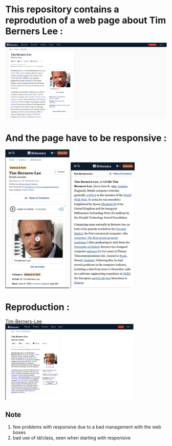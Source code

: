 # This repository contains a reprodution of a web page about Tim Berners Lee :
<img src="images/timBernersLeeMockupDesktop.png" width="600px">

# And the page have to be responsive :
<img src="images/timBernersLeeMockupMobile1.png" width="200px"> 
<img src="images/timBernersLeeMockupMobile2.png" width="200px">

# Reproduction :
[Tim-Berners-Lee](https://anthosaxe.github.io/Tim-Berners-Lee/)<br>
<img src="images/My_repro_web.PNG" width="400px"> 

## Note
1. few problems with responsive due to a bad management with the web boxes
2. bad use of id/class, seen when starting with responsive
